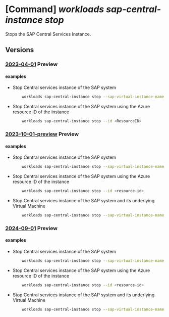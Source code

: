 # [Command] _workloads sap-central-instance stop_

Stops the SAP Central Services Instance.

## Versions

### [2023-04-01](/Resources/mgmt-plane/L3N1YnNjcmlwdGlvbnMve30vcmVzb3VyY2Vncm91cHMve30vcHJvdmlkZXJzL21pY3Jvc29mdC53b3JrbG9hZHMvc2FwdmlydHVhbGluc3RhbmNlcy97fS9jZW50cmFsaW5zdGFuY2VzL3t9L3N0b3A=/2023-04-01.xml) **Preview**

<!-- mgmt-plane /subscriptions/{}/resourcegroups/{}/providers/microsoft.workloads/sapvirtualinstances/{}/centralinstances/{}/stop 2023-04-01 -->

#### examples

- Stop Central services instance of the SAP system
    ```bash
        workloads sap-central-instance stop --sap-virtual-instance-name <VIS Name> -g <Resource-group-name> -n <ResourceName>
    ```

- Stop Central services instance of the SAP system using the Azure resource ID of the instance
    ```bash
        workloads sap-central-instance stop --id <ResourceID>
    ```

### [2023-10-01-preview](/Resources/mgmt-plane/L3N1YnNjcmlwdGlvbnMve30vcmVzb3VyY2Vncm91cHMve30vcHJvdmlkZXJzL21pY3Jvc29mdC53b3JrbG9hZHMvc2FwdmlydHVhbGluc3RhbmNlcy97fS9jZW50cmFsaW5zdGFuY2VzL3t9L3N0b3A=/2023-10-01-preview.xml) **Preview**

<!-- mgmt-plane /subscriptions/{}/resourcegroups/{}/providers/microsoft.workloads/sapvirtualinstances/{}/centralinstances/{}/stop 2023-10-01-preview -->

#### examples

- Stop Central services instance of the SAP system
    ```bash
        workloads sap-central-instance stop --sap-virtual-instance-name <vis-name> -g <resource-group-name> -n <cs-instance-name>
    ```

- Stop Central services instance of the SAP system using the Azure resource ID of the instance
    ```bash
        workloads sap-central-instance stop --id <resource-id>
    ```

- Stop Central services instance of the SAP system and its underlying Virtual Machine
    ```bash
        workloads sap-central-instance stop --sap-virtual-instance-name <vis-name> -g <resource-group-name> -n <cs-instance-name> --deallocate-vm
    ```

### [2024-09-01](/Resources/mgmt-plane/L3N1YnNjcmlwdGlvbnMve30vcmVzb3VyY2Vncm91cHMve30vcHJvdmlkZXJzL21pY3Jvc29mdC53b3JrbG9hZHMvc2FwdmlydHVhbGluc3RhbmNlcy97fS9jZW50cmFsaW5zdGFuY2VzL3t9L3N0b3A=/2024-09-01.xml) **Preview**

<!-- mgmt-plane /subscriptions/{}/resourcegroups/{}/providers/microsoft.workloads/sapvirtualinstances/{}/centralinstances/{}/stop 2024-09-01 -->

#### examples

- Stop Central services instance of the SAP system
    ```bash
        workloads sap-central-instance stop --sap-virtual-instance-name <vis-name> -g <resource-group-name> -n <cs-instance-name>
    ```

- Stop Central services instance of the SAP system using the Azure resource ID of the instance
    ```bash
        workloads sap-central-instance stop --id <resource-id>
    ```

- Stop Central services instance of the SAP system and its underlying Virtual Machine
    ```bash
        workloads sap-central-instance stop --sap-virtual-instance-name <vis-name> -g <resource-group-name> -n <cs-instance-name> --deallocate-vm
    ```
